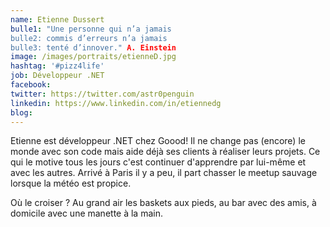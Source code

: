 ```yaml
---
name: Etienne Dussert
bulle1: "Une personne qui n’a jamais 
bulle2: commis d’erreurs n’a jamais 
bulle3: tenté d’innover." A. Einstein
image: /images/portraits/etienneD.jpg
hashtag: '#pizz4life'
job: Développeur .NET
facebook: 
twitter: https://twitter.com/astr0penguin
linkedin: https://www.linkedin.com/in/etiennedg
blog:
---
```


Etienne est développeur .NET chez Goood! Il ne change pas (encore) le monde avec son code
mais aide déjà ses clients à réaliser leurs projets.
Ce qui le motive tous les jours c'est continuer d'apprendre par lui-même et avec les autres.
Arrivé à Paris il y a peu, il part chasser le meetup sauvage lorsque la météo est propice. 

Où le croiser ? Au grand air les baskets aux pieds, 
au bar avec des amis, à domicile avec une manette à la main.